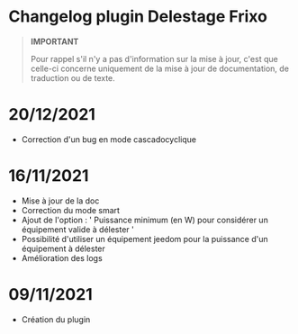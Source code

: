 # Changelog plugin Delestage Frixo

>**IMPORTANT**
>
>Pour rappel s'il n'y a pas d'information sur la mise à jour, c'est que celle-ci concerne uniquement de la mise à jour de documentation, de traduction ou de texte.

# 20/12/2021
- Correction d'un bug en mode cascadocyclique

# 16/11/2021
- Mise à jour de la doc
- Correction du mode smart
- Ajout de l'option : ' Puissance minimum (en W) pour considérer un équipement valide à délester '
- Possibilité d'utiliser un équipement jeedom pour la puissance d'un équipement à délester
 - Amélioration des logs

# 09/11/2021
- Création du plugin
